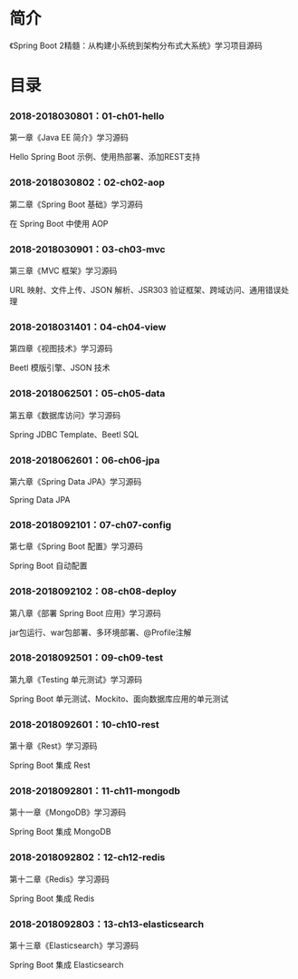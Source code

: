 # 简介 

《Spring Boot 2精髓：从构建小系统到架构分布式大系统》学习项目源码

# 目录 

### 2018-2018030801：01-ch01-hello<br>
第一章《Java EE 简介》学习源码
<p>
Hello Spring Boot 示例、使用热部署、添加REST支持
</p>

### 2018-2018030802：02-ch02-aop<br>
第二章《Spring Boot 基础》学习源码
<p>
在 Spring Boot 中使用 AOP
</p>

### 2018-2018030901：03-ch03-mvc<br>
第三章《MVC 框架》学习源码
<p>
URL 映射、文件上传、JSON 解析、JSR303 验证框架、跨域访问、通用错误处理
</p>

### 2018-2018031401：04-ch04-view<br>
第四章《视图技术》学习源码
<p>
Beetl 模版引擎、JSON 技术
</p>

### 2018-2018062501：05-ch05-data<br>
第五章《数据库访问》学习源码
<p>
Spring JDBC Template、Beetl SQL
</p>

### 2018-2018062601：06-ch06-jpa<br>
第六章《Spring Data JPA》学习源码
<p>
Spring Data JPA
</p>

### 2018-2018092101：07-ch07-config<br>
第七章《Spring Boot 配置》学习源码
<p>
Spring Boot 自动配置
</p>

### 2018-2018092102：08-ch08-deploy<br>
第八章《部署 Spring Boot 应用》学习源码
<p>
jar包运行、war包部署、多环境部署、@Profile注解
</p>

### 2018-2018092501：09-ch09-test<br>
第九章《Testing 单元测试》学习源码
<p>
Spring Boot 单元测试、Mockito、面向数据库应用的单元测试
</p>

### 2018-2018092601：10-ch10-rest<br>
第十章《Rest》学习源码
<p>
Spring Boot 集成 Rest
</p>

### 2018-2018092801：11-ch11-mongodb<br>
第十一章《MongoDB》学习源码
<p>
Spring Boot 集成 MongoDB
</p>

### 2018-2018092802：12-ch12-redis<br>
第十二章《Redis》学习源码
<p>
Spring Boot 集成 Redis
</p>

### 2018-2018092803：13-ch13-elasticsearch<br>
第十三章《Elasticsearch》学习源码
<p>
Spring Boot 集成 Elasticsearch
</p>




